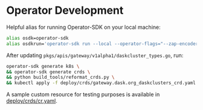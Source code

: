 # Operator Development 

Helpful alias for running Operator-SDK on your local machine:
```bash
alias osdk=operator-sdk
alias osdkrun='operator-sdk run --local --operator-flags="--zap-encoder=console"'
```

After updating `pkgs/apis/gateway/v1alpha1/daskcluster_types.go`, run:
```bash
operator-sdk generate k8s \
&& operator-sdk generate crds \
&& python build_tools/reformat_crds.py \
&& kubectl apply -f deploy/crds/gateway.dask.org_daskclusters_crd.yaml
```

A sample custom resource for testing purposes is available in [deploy/crds/cr.yaml](deploy/crds/cr.yaml).
